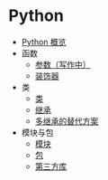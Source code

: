 # Python

- [Python 概览](./overviews.md)
- 函数
  - [参数（写作中）](./function/parameters.md)
  - [装饰器](./function/decorators.md)
- 类
  - [类](./class/class.md)
  - [继承](./class/inheritance.md)
  - [多继承的替代方案](./class/multiple-inheritance-alternatives.md)
- 模块与包
  - [模块](./module/module.md)
  - [包](./module/package.md)
  - [第三方库](./module/third-party-library.md)
